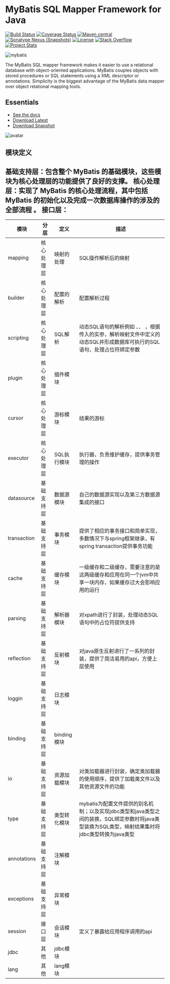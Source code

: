 MyBatis SQL Mapper Framework for Java
=====================================

[![Build Status](https://travis-ci.org/mybatis/mybatis-3.svg?branch=master)](https://travis-ci.org/mybatis/mybatis-3)
[![Coverage Status](https://coveralls.io/repos/mybatis/mybatis-3/badge.svg?branch=master&service=github)](https://coveralls.io/github/mybatis/mybatis-3?branch=master)
[![Maven central](https://maven-badges.herokuapp.com/maven-central/org.mybatis/mybatis/badge.svg)](https://maven-badges.herokuapp.com/maven-central/org.mybatis/mybatis)
[![Sonatype Nexus (Snapshots)](https://img.shields.io/nexus/s/https/oss.sonatype.org/org.mybatis/mybatis.svg)](https://oss.sonatype.org/content/repositories/snapshots/org/mybatis/mybatis)
[![License](http://img.shields.io/:license-apache-brightgreen.svg)](http://www.apache.org/licenses/LICENSE-2.0.html)
[![Stack Overflow](http://img.shields.io/:stack%20overflow-mybatis-brightgreen.svg)](http://stackoverflow.com/questions/tagged/mybatis)
[![Project Stats](https://www.openhub.net/p/mybatis/widgets/project_thin_badge.gif)](https://www.openhub.net/p/mybatis)

![mybatis](http://mybatis.github.io/images/mybatis-logo.png)

The MyBatis SQL mapper framework makes it easier to use a relational database with object-oriented applications.
MyBatis couples objects with stored procedures or SQL statements using a XML descriptor or annotations.
Simplicity is the biggest advantage of the MyBatis data mapper over object relational mapping tools.

Essentials
----------

* [See the docs](http://mybatis.github.io/mybatis-3)
* [Download Latest](https://github.com/mybatis/mybatis-3/releases)
* [Download Snapshot](https://oss.sonatype.org/content/repositories/snapshots/org/mybatis/mybatis/)


![avatar](http://static2.iocoder.cn/images/MyBatis/2020_01_04/04.png)

模块定义
-------
基础支持层：包含整个 MyBatis 的基础模块，这些模块为核心处理层的功能提供了良好的支撑。
核心处理层：实现了 MyBatis 的核心处理流程，其中包括 MyBatis 的初始化以及完成一次数据库操作的涉及的全部流程 。
接口层：  
---
 模块      | 分层       | 定义       | 描述 
-----------|------------|------------|------------
 mapping   | 核心处理层 | 映射的处理 |  SQL操作解析后的映射   
 builder   | 核心处理层 | 配置的解析   |  配置解析过程    
 scripting | 核心处理层 | SQL解析     |   动态SQL语句的解析例如 <where>、<if>、<foreach> ，根据传入的实参，解析映射文件中定义的动态SQL并形成数据库可执行的SQL语句，处理占位符绑定参数 
 plugin    | 核心处理层 | 插件模块   |     
 cursor    | 核心处理层 | 游标模块 |  结果的游标    
 executor  | 核心处理层 | SQL执行模块 |   执行器，负责维护缓存，提供事务管理的操作  
 datasource | 基础支持层 | 数据源模块 |  自己的数据源实现以及第三方数据源集成的接口   
 transaction | 基础支持层 | 事务模块 |  提供了相应的事务接口和简单实现，多数情况下与spring框架继承，有spring transaction提供事务功能    
 cache | 基础支持层 | 缓存模块 |  一级缓存和二级缓存，需要注意的是这两级缓存和应用在同一个jvm中共享一块内存，如果缓存过大会影响应用的运行   
 parsing | 基础支持层 | 解析器模块 |  对xpath进行了封装，处理动态SQL语句中的占位符提供支持   
 reflection | 基础支持层 | 反射模块 |  对java原生反射进行了一系列的封装，提供了简洁易用的api，方便上层使用   
 loggin | 基础支持层 | 日志模块 |     
 binding | 基础支持层 | binding 模块 |     
 io | 基础支持层 | 资源加载模块 |  对类加载器进行封装，确定类加载器的使用顺序，提供了加载类文件以及其他资源文件的功能   
 type | 基础支持层 | 类型转化模块 |  mybatis为配置文件提供的别名机制；以及实现jdbc类型和java类型之间的装换，SQL绑定参数时将java类型装换为SQL类型，映射结果集时将jdbc类型转换为java类型   
 annotations | 基础支持层 | 注解模块 |     
 exceptions | 基础支持层 | 异常模块 |     
 session | 接口层 | 会话模块 |   定义了暴露给应用程序调用的api  
 jdbc | 其他 | jdbc模块 |     
 lang | 其他 | lang模块 |     


	